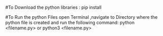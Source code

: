 #To Download the python libraries :
pip install <library>

#To Run the python Files open Terminal ,navigate to Directory where the python file is created and run the following command:
python <filename.py> or python3 <filename.py>
  
